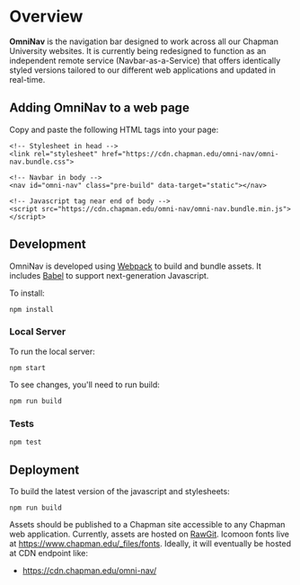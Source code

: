 # Overview

**OmniNav** is the navigation bar designed to work across all our Chapman University websites. It is currently being redesigned to function as an independent remote service (Navbar-as-a-Service) that offers identically styled versions tailored to our different web applications and updated in real-time.


## Adding OmniNav to a web page

Copy and paste the following HTML tags into your page:

```
<!-- Stylesheet in head -->
<link rel="stylesheet" href="https://cdn.chapman.edu/omni-nav/omni-nav.bundle.css">

<!-- Navbar in body -->
<nav id="omni-nav" class="pre-build" data-target="static"></nav>

<!-- Javascript tag near end of body -->
<script src="https://cdn.chapman.edu/omni-nav/omni-nav.bundle.min.js"></script>
```


## Development

OmniNav is developed using [Webpack](https://webpack.js.org/) to build and bundle assets. It includes [Babel](https://babeljs.io/) to support next-generation Javascript.

To install:

    npm install

### Local Server

To run the local server:

    npm start

To see changes, you'll need to run build:

    npm run build

### Tests

    npm test


## Deployment

To build the latest version of the javascript and stylesheets:

    npm run build

Assets should be published to a Chapman site accessible to any Chapman web application. Currently, assets are hosted on [RawGit](https://rawgit.com/). Icomoon fonts live at https://www.chapman.edu/_files/fonts. Ideally, it will eventually be hosted at CDN endpoint like:

- https://cdn.chapman.edu/omni-nav/
